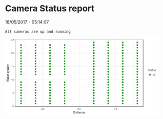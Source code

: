 Camera Status report
================
18/05/2017 - 05:14:07

    All cameras are up and running

![](camreport_files/figure-markdown_github/unnamed-chunk-2-1.png)
